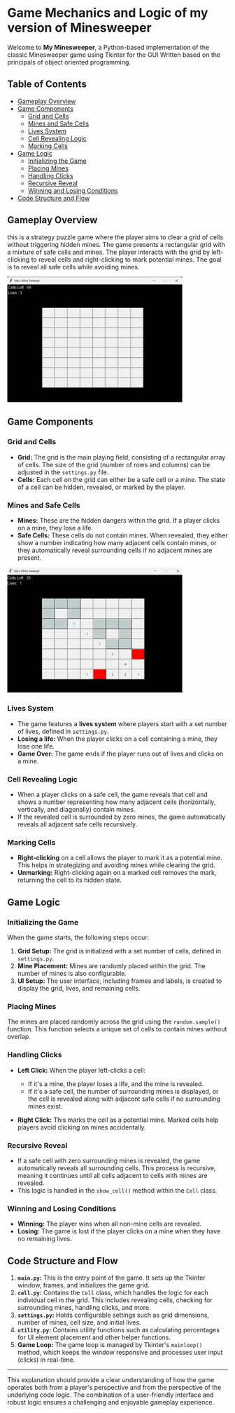 # Game Mechanics and Logic of my version of Minesweeper

Welcome to **My Minesweeper**, a Python-based implementation of the classic Minesweeper game using Tkinter for the GUI Written based on the principals of object oriented programming.

## Table of Contents

- [Gameplay Overview](#gameplay-overview)
- [Game Components](#game-components)
  - [Grid and Cells](#grid-and-cells)
  - [Mines and Safe Cells](#mines-and-safe-cells)
  - [Lives System](#lives-system)
  - [Cell Revealing Logic](#cell-revealing-logic)
  - [Marking Cells](#marking-cells)
- [Game Logic](#game-logic)
  - [Initializing the Game](#initializing-the-game)
  - [Placing Mines](#placing-mines)
  - [Handling Clicks](#handling-clicks)
  - [Recursive Reveal](#recursive-reveal)
  - [Winning and Losing Conditions](#winning-and-losing-conditions)
- [Code Structure and Flow](#code-structure-and-flow)

## Gameplay Overview

this is a strategy puzzle game where the player aims to clear a grid of cells without triggering hidden mines. The game presents a rectangular grid with a mixture of safe cells and mines. The player interacts with the grid by left-clicking to reveal cells and right-clicking to mark potential mines. The goal is to reveal all safe cells while avoiding mines.


<img src="https://github.com/SepSoup/Mine-Sweeper/blob/master/static/Maingame.png" alt="Game Logic" width="400"/>


## Game Components

### Grid and Cells

- **Grid:** The grid is the main playing field, consisting of a rectangular array of cells. The size of the grid (number of rows and columns) can be adjusted in the `settings.py` file.
- **Cells:** Each cell on the grid can either be a safe cell or a mine. The state of a cell can be hidden, revealed, or marked by the player.

### Mines and Safe Cells

- **Mines:** These are the hidden dangers within the grid. If a player clicks on a mine, they lose a life.
- **Safe Cells:** These cells do not contain mines. When revealed, they either show a number indicating how many adjacent cells contain mines, or they automatically reveal surrounding cells if no adjacent mines are present.


<img src="https://github.com/SepSoup/Mine-Sweeper/blob/master/static/cells.png" alt="Game Logic" width="400"/>


### Lives System

- The game features a **lives system** where players start with a set number of lives, defined in `settings.py`.
- **Losing a life:** When the player clicks on a cell containing a mine, they lose one life.
- **Game Over:** The game ends if the player runs out of lives and clicks on a mine.

### Cell Revealing Logic

- When a player clicks on a safe cell, the game reveals that cell and shows a number representing how many adjacent cells (horizontally, vertically, and diagonally) contain mines.
- If the revealed cell is surrounded by zero mines, the game automatically reveals all adjacent safe cells recursively.

### Marking Cells

- **Right-clicking** on a cell allows the player to mark it as a potential mine. This helps in strategizing and avoiding mines while clearing the grid.
- **Unmarking:** Right-clicking again on a marked cell removes the mark, returning the cell to its hidden state.

## Game Logic

### Initializing the Game

When the game starts, the following steps occur:

1. **Grid Setup:** The grid is initialized with a set number of cells, defined in `settings.py`.
2. **Mine Placement:** Mines are randomly placed within the grid. The number of mines is also configurable.
3. **UI Setup:** The user interface, including frames and labels, is created to display the grid, lives, and remaining cells.

### Placing Mines

The mines are placed randomly across the grid using the `random.sample()` function. This function selects a unique set of cells to contain mines without overlap.

### Handling Clicks

- **Left Click:** When the player left-clicks a cell:
  - If it's a mine, the player loses a life, and the mine is revealed.
  - If it's a safe cell, the number of surrounding mines is displayed, or the cell is revealed along with adjacent safe cells if no surrounding mines exist.

- **Right Click:** This marks the cell as a potential mine. Marked cells help players avoid clicking on mines accidentally.

### Recursive Reveal

- If a safe cell with zero surrounding mines is revealed, the game automatically reveals all surrounding cells. This process is recursive, meaning it continues until all cells adjacent to cells with mines are revealed.
- This logic is handled in the `show_cell()` method within the `Cell` class.

### Winning and Losing Conditions

- **Winning:** The player wins when all non-mine cells are revealed.
- **Losing:** The game is lost if the player clicks on a mine when they have no remaining lives.

## Code Structure and Flow

1. **`main.py`:** This is the entry point of the game. It sets up the Tkinter window, frames, and initializes the game grid.
2. **`cell.py`:** Contains the `Cell` class, which handles the logic for each individual cell in the grid. This includes revealing cells, checking for surrounding mines, handling clicks, and more.
3. **`settings.py`:** Holds configurable settings such as grid dimensions, number of mines, cell size, and initial lives.
4. **`utility.py`:** Contains utility functions such as calculating percentages for UI element placement and other helper functions.
5. **Game Loop:** The game loop is managed by Tkinter's `mainloop()` method, which keeps the window responsive and processes user input (clicks) in real-time.

---

This explanation should provide a clear understanding of how the game operates both from a player's perspective and from the perspective of the underlying code logic. The combination of a user-friendly interface and robust logic ensures a challenging and enjoyable gameplay experience.
